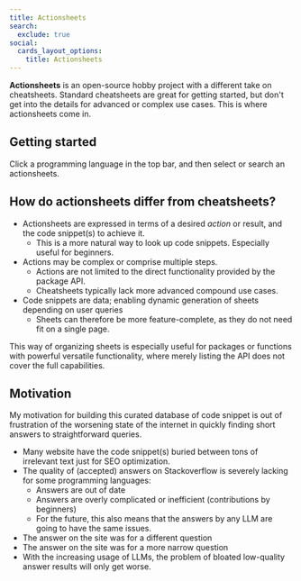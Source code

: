 ```yaml
---
title: Actionsheets
search:
  exclude: true
social:
  cards_layout_options:
    title: Actionsheets
---
```


**Actionsheets** is an open-source hobby project with a different take on cheatsheets. 
Standard cheatsheets are great for getting started, but don't get into the details for advanced or complex use cases.
This is where actionsheets come in.

## Getting started
Click a programming language in the top bar, and then select or search an actionsheets.


## How do actionsheets differ from cheatsheets?
- Actionsheets are expressed in terms of a desired *action* or result, and the code snippet(s) to achieve it.
  - This is a more natural way to look up code snippets. Especially useful for beginners.
- Actions may be complex or comprise multiple steps.
  - Actions are not limited to the direct functionality provided by the package API. 
  - Cheatsheets typically lack more advanced compound use cases.
- Code snippets are data; enabling dynamic generation of sheets depending on user queries
  - Sheets can therefore be more feature-complete, as they do not need fit on a single page.
    
This way of organizing sheets is especially useful for packages or functions with powerful versatile functionality, where merely listing the API does not cover the full capabilities. 

## Motivation
My motivation for building this curated database of code snippet is out of frustration of the worsening state of the internet in quickly finding short answers to straightforward queries.

- Many website have the code snippet(s) buried between tons of irrelevant text just for SEO optimization.
- The quality of (accepted) answers on Stackoverflow is severely lacking for some programming languages:
  - Answers are out of date
  - Answers are overly complicated or inefficient (contributions by beginners)
  - For the future, this also means that the answers by any LLM are going to have the same issues. 
- The answer on the site was for a different question
- The answer on the site was for a more narrow question
- With the increasing usage of LLMs, the problem of bloated low-quality answer results will only get worse.
